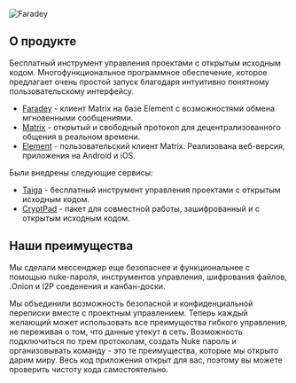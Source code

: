 ![Faradey](https://github.com/FaradeyApp/.github/blob/main/images/Frame%2010.jpg) 

## О продукте

Бесплатный инструмент управления проектами с открытым исходным кодом. Многофункциональное программное обеспечение, которое предлагает очень простой запуск благодаря интуитивно понятному пользовательскому интерфейсу.

* [Faradey](https://far-one.vercel.app/#advantagesBlock) - клиент Matrix на базе Element с возможностями обмена мгновенными сообщениями.
* [Matrix](https://matrix.org/) - открытый и свободный протокол для децентрализованного общения в реальном времени.
* [Element](https://element.io/) - пользовательский клиент Matrix. Реализована веб-версия, приложения на Android и iOS.

Были внедрены следующие сервисы:
* [Taiga](http://taiga.io/) - бесплатный инструмент управления проектами с открытым исходным кодом.
* [CryptPad](https://cryptpad.fr/) - пакет для совместной работы, зашифрованный и с открытым исходным кодом.

## Наши преимущества

Мы сделали мессенджер еще безопаснее и функциональнее с помощью nuke-пароля, инструментов управления, шифрования файлов, .Onion и I2P соеденения и канбан-доски.

Мы объединили возможность безопасной и конфиденциальной переписки вместе с проектным управлением. Теперь каждый желающий может использовать все преимущества гибкого управления, не переживая о том, что данные утекут в сеть. Возможность подключиться по трем протоколам, создать Nuke пароль и организовывать команду - это те преимущества, которые мы открыто дарим миру. Весь код приложения открыт для вас, поэтому вы можете проверить чистоту кода самостоятельно.
